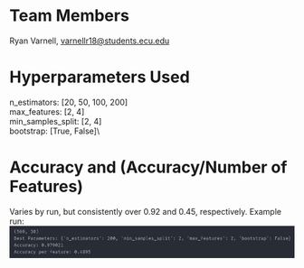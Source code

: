 # Team Members
Ryan Varnell, varnellr18@students.ecu.edu

# Hyperparameters Used
n_estimators: [20, 50, 100, 200]\
max_features: [2, 4]\
min_samples_split: [2, 4]\
bootstrap: [True, False]\

# Accuracy and (Accuracy/Number of Features)
Varies by run, but consistently over 0.92 and 0.45, respectively. Example run:\
![](assets/examplerun.png)